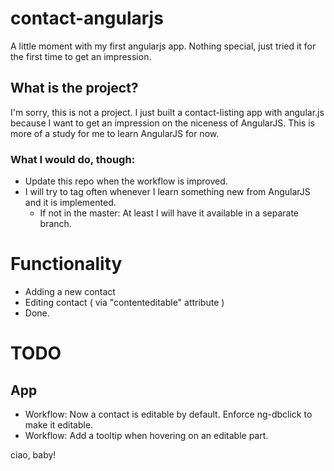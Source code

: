 # contact-angularjs

A little moment with my first angularjs app. Nothing special, just tried it for the first time to get an impression.

## What is the project?
I'm sorry, this is not a project. I just built a contact-listing app with angular.js because I want to get an impression
on the niceness of AngularJS.
This is more of a study for me to learn AngularJS for now.

### What I would do, though:

* Update this repo when the workflow is improved.
* I will try to tag often whenever I learn something new from AngularJS and it is implemented.
  * If not in the master: At least I will have it available in a separate branch.

# Functionality

* Adding a new contact
* Editing contact ( via "contenteditable" attribute )
* Done.

# TODO

## App
* Workflow: Now a contact is editable by default. Enforce ng-dbclick to make it editable.
* Workflow: Add a tooltip when hovering on an editable part.

ciao, baby!
